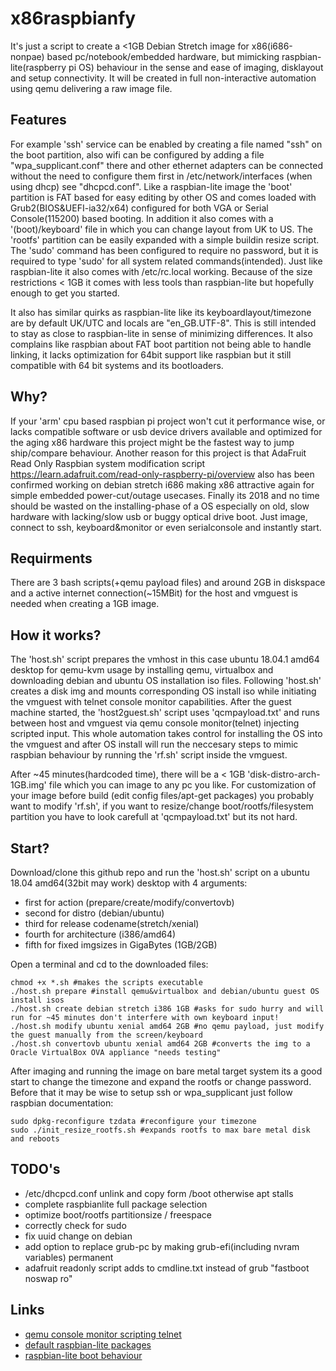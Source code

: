 # x86raspbianfy
It's just a script to create a <1GB Debian Stretch image for x86(i686-nonpae) based pc/notebook/embedded hardware, but mimicking raspbian-lite(raspberry pi OS) behaviour in the sense and ease of imaging, disklayout and setup connectivity. It will be created in full non-interactive automation using qemu delivering a raw image file.

## Features
For example 'ssh' service can be enabled by creating a file named "ssh" on the boot partition, also wifi can be configured by adding a file "wpa_supplicant.conf" there and other ethernet adapters can be connected without the need to configure them first in /etc/network/interfaces (when using dhcp) see "dhcpcd.conf". Like a raspbian-lite image the 'boot' partition is FAT based for easy editing by other OS and comes loaded with Grub2(BIOS&UEFI-ia32/x64) configured for both VGA or Serial Console(115200) based booting. In addition it also comes with a '(boot)/keyboard' file in which you can change layout from UK to US. The 'rootfs' partition can be easily expanded with a simple buildin resize script. The 'sudo' command has been configured to require no password, but it is required to type 'sudo' for all system related commands(intended). Just like raspbian-lite it also comes with /etc/rc.local working. Because of the size restrictions < 1GB it comes with less tools than raspbian-lite but hopefully enough to get you started.

It also has similar quirks as raspbian-lite like its keyboardlayout/timezone are by default UK/UTC and locals are "en_GB.UTF-8". This is still intended to stay as close to raspbian-lite in sense of minimizing differences. It also complains like raspbian about FAT boot partition not being able to handle linking, it lacks optimization for 64bit support like raspbian but it still compatible with 64 bit systems and its bootloaders. 

## Why?
If your 'arm' cpu based raspbian pi project won't cut it performance wise, or lacks compatible software or usb device drivers available and optimized for the aging x86 hardware this project might be the fastest way to jump ship/compare behaviour. 
Another reason for this project is that AdaFruit Read Only Raspbian system modification script https://learn.adafruit.com/read-only-raspberry-pi/overview also has been confirmed working on debian stretch i686 making x86 attractive again for simple embedded power-cut/outage usecases.
Finally its 2018 and no time should be wasted on the installing-phase of a OS especially on old, slow hardware with lacking/slow usb or buggy optical drive boot. Just image, connect to ssh, keyboard&monitor or even serialconsole and instantly start.

## Requirments
There are 3 bash scripts(+qemu payload files) and around 2GB in diskspace and a active internet connection(~15MBit) for the host and vmguest is needed when creating a 1GB image.

## How it works?
The 'host.sh' script prepares the vmhost in this case ubuntu 18.04.1 amd64 desktop for qemu-kvm usage by installing qemu, virtualbox and downloading debian and ubuntu OS installation iso files. Following 'host.sh' creates a disk img and mounts corresponding OS install iso while initiating the vmguest with telnet console monitor capabilities.
After the guest machine started, the 'host2guest.sh' script uses 'qcmpayload.txt' and runs between host and vmguest via qemu console monitor(telnet) injecting scripted input. This whole automation takes control for installing the OS into the vmguest and after OS install will run the neccesary steps to mimic raspbian behaviour by running the 'rf.sh' script inside the vmguest.

After ~45 minutes(hardcoded time), there will be a < 1GB 'disk-distro-arch-1GB.img' file which you can image to any pc you like. For customization of your image before build (edit config files/apt-get packages) you probably want to modify 'rf.sh', if you want to resize/change boot/rootfs/filesystem partition you have to look carefull at 'qcmpayload.txt' but its not hard.

## Start?
Download/clone this github repo and run the 'host.sh' script on a ubuntu 18.04 amd64(32bit may work) desktop with 4 arguments:
* first for action (prepare/create/modify/convertovb) 
* second for distro (debian/ubuntu)
* third for release codename(stretch/xenial)
* fourth for architecture (i386/amd64)
* fifth for fixed imgsizes in GigaBytes (1GB/2GB)

Open a terminal and cd to the downloaded files:

```
chmod +x *.sh #makes the scripts executable
./host.sh prepare #install qemu&virtualbox and debian/ubuntu guest OS install isos
./host.sh create debian stretch i386 1GB #asks for sudo hurry and will run for ~45 minutes don't interfere with own keyboard input!
./host.sh modify ubuntu xenial amd64 2GB #no qemu payload, just modify the guest manually from the screen/keyboard
./host.sh convertovb ubuntu xenial amd64 2GB #converts the img to a Oracle VirtualBox OVA appliance "needs testing"
```

After imaging and running the image on bare metal target system its a good start to change the timezone and expand the rootfs or change password. Before that it may be wise to setup ssh or wpa_supplicant just follow raspbian documentation:

```
sudo dpkg-reconfigure tzdata #reconfigure your timezone
sudo ./init_resize_rootfs.sh #expands rootfs to max bare metal disk and reboots 
``` 

## TODO's
- /etc/dhcpcd.conf unlink and copy form /boot otherwise apt stalls
- complete raspbianlite full package selection
- optimize boot/rootfs partitionsize / freespace
- correctly check for sudo
- fix uuid change on debian
- add option to replace grub-pc by making grub-efi(including nvram variables) permanent
- adafruit readonly script adds to cmdline.txt instead of grub "fastboot noswap ro"

## Links
- [qemu console monitor scripting telnet](https://stackoverflow.com/questions/33362322/how-in-qemu-send-mouse-move-mouse-button-sendkey-via-some-api)
- [default raspbian-lite packages](https://n8henrie.com/2017/09/list-of-default-packages-on-raspbian-stretch-and-stretch-lite/)
- [raspbian-lite boot behaviour](https://www.raspberrypi.org/forums/viewtopic.php?t=206783)
